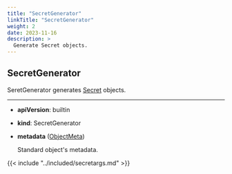 ```yaml
---
title: "SecretGenerator"
linkTitle: "SecretGenerator"
weight: 2
date: 2023-11-16
description: >
  Generate Secret objects.
---
```


## SecretGenerator
SeretGenerator generates [Secret] objects.

---

* **apiVersion**: builtin
* **kind**: SecretGenerator
* **metadata** ([ObjectMeta](https://kubernetes.io/docs/reference/kubernetes-api/common-definitions/object-meta/#ObjectMeta))

  Standard object's metadata.

{{< include "../included/secretargs.md" >}}

[Secret]: https://kubernetes.io/docs/reference/kubernetes-api/config-and-storage-resources/secret-v1/
